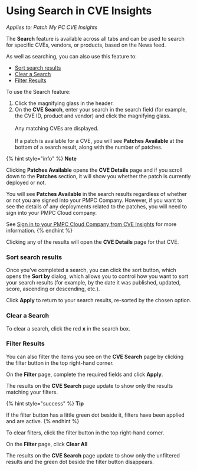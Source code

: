 # Using Search in CVE Insights

_Applies to: Patch My PC CVE Insights_

The **Search** feature is available across all tabs and can be used to search for specific CVEs, vendors, or products, based on the News feed.

As well as searching, you can also use this feature to:

* [Sort search results](using-search-in-cve-insights.md#sort-search-results)
* [Clear a Search](using-search-in-cve-insights.md#clear-a-search)
* [Filter Results](using-search-in-cve-insights.md#filter-results)

To use the Search feature:

1. Click the magnifying glass in the header.
2. On the **CVE Search**, enter your search in the search field (for example, the CVE ID, product and vendor) and click the magnifying glass.\
   \
   Any matching CVEs are displayed.\
   \
   If a patch is available for a CVE, you will see **Patches Available** at the bottom of a search result, along with the number of patches.

{% hint style="info" %}
**Note**

Clicking **Patches Available** opens the **CVE Details** page and if you scroll down to the **Patches** section, it will show you whether the patch is currently deployed or not.

You will see **Patches Available** in the search results regardless of whether or not you are signed into your PMPC Company. However, if you want to see the details of any deployments related to the patches, you will need to sign into your PMPC Cloud company.

See [Sign in to your PMPC Cloud Company from CVE Insights](cve-insights-settings-tab.md#sign-in-to-your-pmpc-cloud-company-from-cve-insights) for more information.
{% endhint %}

Clicking any of the results will open the **CVE Details** page for that CVE.

### Sort search results

Once you’ve completed a search, you can click the sort button, which opens the **Sort by** dialog, which allows you to control how you want to sort your search results (for example, by the date it was published, updated, score, ascending or descending, etc.).

Click **Apply** to return to your search results, re-sorted by the chosen option.

### Clear a Search

To clear a search, click the red **x** in the search box.

### Filter Results

You can also filter the items you see on the **CVE Search** page by clicking the filter button in the top right-hand corner.

On the **Filter** page, complete the required fields and click **Apply**.

The results on the **CVE Search** page update to show only the results matching your filters.

{% hint style="success" %}
**Tip**

If the filter button has a little green dot beside it, filters have been applied and are active.
{% endhint %}

To clear filters, click the filter button in the top right-hand corner.

On the **Filter** page, click **Clear All**

The results on the **CVE Search** page update to show only the unfiltered results and the green dot beside the filter button disappears.
